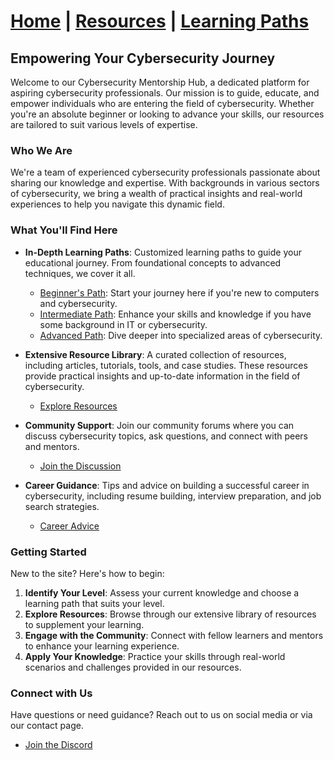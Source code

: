 
# [Home](/index.md) | [Resources](/resources.md) | [Learning Paths](/learning-paths.md)

## Empowering Your Cybersecurity Journey

Welcome to our Cybersecurity Mentorship Hub, a dedicated platform for aspiring cybersecurity professionals. Our mission is to guide, educate, and empower individuals who are entering the field of cybersecurity. Whether you're an absolute beginner or looking to advance your skills, our resources are tailored to suit various levels of expertise.

### Who We Are

We're a team of experienced cybersecurity professionals passionate about sharing our knowledge and expertise. With backgrounds in various sectors of cybersecurity, we bring a wealth of practical insights and real-world experiences to help you navigate this dynamic field.

### What You'll Find Here

- **In-Depth Learning Paths**: Customized learning paths to guide your educational journey. From foundational concepts to advanced techniques, we cover it all.
  - [Beginner's Path](/learning-paths/beginner.md): Start your journey here if you're new to computers and cybersecurity.
  - [Intermediate Path](/learning-paths/intermediate.md): Enhance your skills and knowledge if you have some background in IT or cybersecurity.
  - [Advanced Path](/learning-paths/advanced.md): Dive deeper into specialized areas of cybersecurity.

- **Extensive Resource Library**: A curated collection of resources, including articles, tutorials, tools, and case studies. These resources provide practical insights and up-to-date information in the field of cybersecurity.
  - [Explore Resources](/resources.md)

- **Community Support**: Join our community forums where you can discuss cybersecurity topics, ask questions, and connect with peers and mentors.
  - [Join the Discussion](/community.md)

- **Career Guidance**: Tips and advice on building a successful career in cybersecurity, including resume building, interview preparation, and job search strategies.
  - [Career Advice](/career-advice.md)

### Getting Started

New to the site? Here's how to begin:

1. **Identify Your Level**: Assess your current knowledge and choose a learning path that suits your level.
2. **Explore Resources**: Browse through our extensive library of resources to supplement your learning.
3. **Engage with the Community**: Connect with fellow learners and mentors to enhance your learning experience.
4. **Apply Your Knowledge**: Practice your skills through real-world scenarios and challenges provided in our resources.

### Connect with Us

Have questions or need guidance? Reach out to us on social media or via our contact page.

- [Join the Discord](https://discord.gg/e8DVGwACn8)